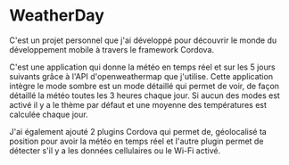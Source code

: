 # WeatherDay

C'est un projet personnel que j'ai développé pour découvrir le monde du développement mobile à travers le framework Cordova.

C'est une application qui donne la météo en temps réel et sur les 5 jours suivants grâce à l'API d'openweathermap que j'utilise. Cette application intègre le mode sombre est un mode détaillé qui permet de voir, de façon détaillé la météo toutes les 3 heures chaque jour. Si aucun des modes est activé il y a le thème par défaut et une moyenne des températures est calculée chaque jour.

J'ai également ajouté 2 plugins Cordova qui permet de, géolocalisé ta position pour avoir la météo en temps réel et l'autre plugin permet de détecter s'il y a les données cellulaires ou le Wi-Fi activé.
